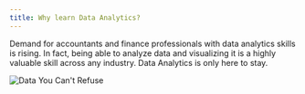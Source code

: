 ```yaml
---
title: Why learn Data Analytics?
---
```


Demand for accountants and finance professionals with data analytics skills is rising. In fact, being able to analyze data and visualizing it is a highly valuable skill across any industry. Data Analytics is only here to stay.

![Data You Can't Refuse](https://accy570-fa2020-course-site-assets.s3-us-west-2.amazonaws.com/images/data-you-cant-refuse.jpg)
